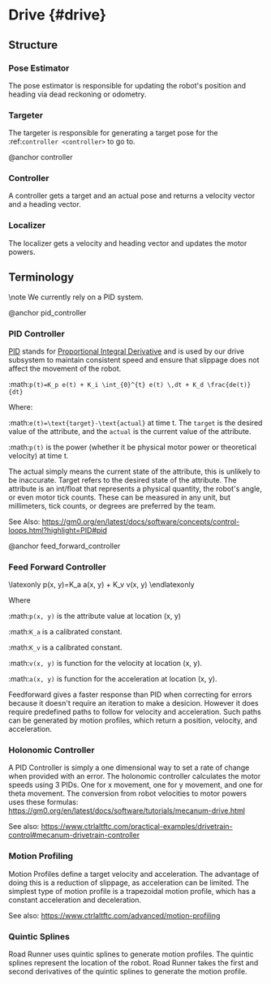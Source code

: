 Drive {#drive}
====================

## Structure
### Pose Estimator

The pose estimator is responsible for updating the robot's position and heading via dead reckoning or odometry.

### Targeter

The targeter is responsible for generating a target pose for the :ref:`controller <controller>` to go to.


@anchor controller
### Controller
A controller gets a target and an actual pose and returns a velocity vector and a heading vector.

### Localizer
The localizer gets a velocity and heading vector and updates the motor powers.

## Terminology

\note We currently rely on a PID system.

@anchor pid_controller
### PID Controller

[PID](https://medium.com/autonomous-robotics/pid-control-85596db59f35) stands for
[Proportional Integral Derivative](https://en.wikipedia.org/wiki/PID_controller)
and is used by our drive subsystem to maintain consistent speed
and ensure that slippage does not affect the movement of the robot.

:math:`p(t)=K_p e(t) + K_i \int_{0}^{t} e(t) \,dt + K_d \frac{de(t)}{dt}`

Where:

:math:`e(t)=\text{target}-\text{actual}` at time t.
The `target` is the desired value of the attribute, and the `actual` is the current value of the attribute.

:math:`p(t)` is the power (whether it be physical motor power or theoretical velocity) at time t.

The actual simply means the current state of the attribute, this is unlikely to be inaccurate. Target refers to the
desired state of the attribute. The attribute is an int/float that represents a physical quantity, the robot's angle, or even motor tick counts.
These can be measured in any unit, but millimeters, tick counts, or degrees are preferred by the team.

See Also: https://gm0.org/en/latest/docs/software/concepts/control-loops.html?highlight=PID#pid

@anchor feed_forward_controller
### Feed Forward Controller

\latexonly p(x, y)=K_a a(x, y) + K_v v(x, y) \endlatexonly

Where

:math:`p(x, y)` is the attribute value at location (x, y)

:math:`K_a` is a calibrated constant.

:math:`K_v` is a calibrated constant.

:math:`v(x, y)` is function for the velocity at location (x, y).

:math:`a(x, y)` is function for the acceleration at location (x, y).

Feedforward gives a faster response than PID when correcting for errors because it doesn't require an iteration to make a desicion.
However it does require predefined paths to follow for velocity and acceleration.
Such paths can be generated by motion profiles, which return a position, velocity, and acceleration.

### Holonomic Controller

A PID Controller is simply a one dimensional way to set a rate of change when provided with an error.
The holonomic controller calculates the motor speeds using 3 PIDs.
One for x movement, one for y movement, and one for theta movement.
The conversion from robot velocities to motor powers uses these formulas: https://gm0.org/en/latest/docs/software/tutorials/mecanum-drive.html

See also: https://www.ctrlaltftc.com/practical-examples/drivetrain-control#mecanum-drivetrain-controller


### Motion Profiling

Motion Profiles define a target velocity and acceleration.
The advantage of doing this is a reduction of slippage, as acceleration can be limited.
The simplest type of motion profile is a trapezoidal motion profile, which has a constant acceleration and deceleration.

See also: https://www.ctrlaltftc.com/advanced/motion-profiling

### Quintic Splines

Road Runner uses quintic splines to generate motion profiles. The quintic splines represent the location of the robot.
Road Runner takes the first and second derivatives of the quintic splines to generate the motion profile.
